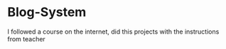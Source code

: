 # Blog-System
I followed a course on the internet, did this projects with the instructions from teacher
